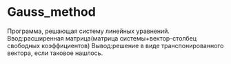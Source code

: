 # Gauss_method
Программа, решающая систему линейных уравнений.
Ввод:расширенная матрица(матрица системы+вектор-столбец свободных коэффициентов)
Вывод:решение в виде транспонированного вектора, если таковое нашлось.
